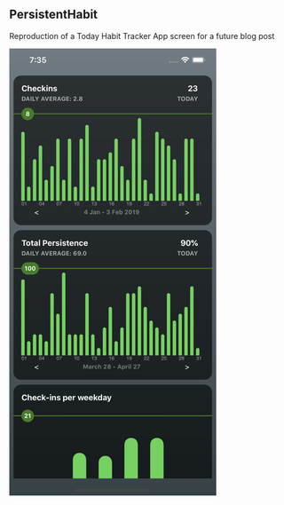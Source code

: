 ## PersistentHabit
Reproduction of a Today Habit Tracker App screen for a future blog post

![Screen Shot](ScreenShot.png) <!-- .element height="50%" width="50%" -->
